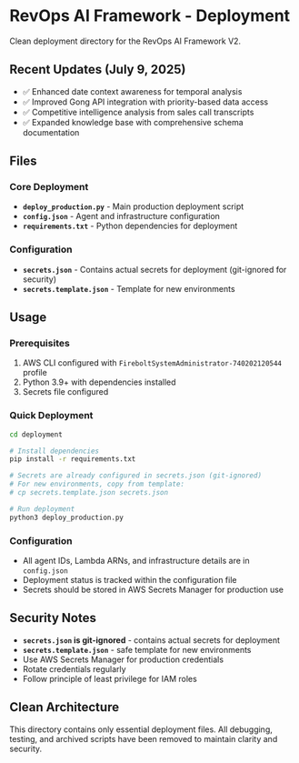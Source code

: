 # RevOps AI Framework - Deployment

Clean deployment directory for the RevOps AI Framework V2.

## Recent Updates (July 9, 2025)
- ✅ Enhanced date context awareness for temporal analysis
- ✅ Improved Gong API integration with priority-based data access
- ✅ Competitive intelligence analysis from sales call transcripts
- ✅ Expanded knowledge base with comprehensive schema documentation

## Files

### Core Deployment
- **`deploy_production.py`** - Main production deployment script
- **`config.json`** - Agent and infrastructure configuration
- **`requirements.txt`** - Python dependencies for deployment

### Configuration
- **`secrets.json`** - Contains actual secrets for deployment (git-ignored for security)
- **`secrets.template.json`** - Template for new environments

## Usage

### Prerequisites
1. AWS CLI configured with `FireboltSystemAdministrator-740202120544` profile
2. Python 3.9+ with dependencies installed
3. Secrets file configured

### Quick Deployment
```bash
cd deployment

# Install dependencies
pip install -r requirements.txt

# Secrets are already configured in secrets.json (git-ignored)
# For new environments, copy from template:
# cp secrets.template.json secrets.json

# Run deployment
python3 deploy_production.py
```

### Configuration
- All agent IDs, Lambda ARNs, and infrastructure details are in `config.json`
- Deployment status is tracked within the configuration file
- Secrets should be stored in AWS Secrets Manager for production use

## Security Notes
- **`secrets.json` is git-ignored** - contains actual secrets for deployment
- **`secrets.template.json`** - safe template for new environments  
- Use AWS Secrets Manager for production credentials
- Rotate credentials regularly
- Follow principle of least privilege for IAM roles

## Clean Architecture
This directory contains only essential deployment files. All debugging, testing, and archived scripts have been removed to maintain clarity and security.